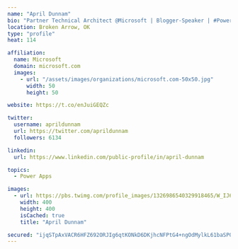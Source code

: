 ```yaml
---
name: "April Dunnam"
bio: "Partner Technical Architect @Microsoft | Blogger-Speaker | #PowerApps, #PowerAutomate, #Office365, #SharePoint | #WIT | #Karaoke Queen"
location: Broken Arrow, OK
type: "profile"
heat: 114

affiliation:
  name: Microsoft
  domain: microsoft.com
  images:
    - url: "/assets/images/organizations/microsoft.com-50x50.jpg"
      width: 50
      height: 50

website: https://t.co/enJuiGEQZc

twitter:
  username: aprildunnam
  url: https://twitter.com/aprildunnam
  followers: 6134

linkedin:
  url: https://www.linkedin.com/public-profile/in/april-dunnam

topics:
  - Power Apps

images:
  - url: https://pbs.twimg.com/profile_images/1326986540329918465/W_IJ6Ih2_400x400.jpg
    width: 400
    height: 400
    isCached: true
    title: "April Dunnam"

secured: "ijqSTpAxVACR6HFZ692ORJIg6qtKONkD6DKjhcNFPtG4+ngOdMylkL61baSP0cd/UYDH2KCkIhBolewISah8AhfmYRipK4Id9Hry168S+WkFftLrrVqs2vE0JG/Dc1aUWuKqOA0Rven8HpD+72/Xggyxps9m2LTrddh9DUEWWSqMONceOUis6eKitCMT9FjV13dN9j0cAJpcU0KuyEzjwQObYUovE2Xz4sC2NMHBerRev6nf7eLAM6cRfP669Ofw4FH2t2u7LumOznZ3hRFdgnhPfR73xMZDGYoIion/Urkq0PiTHaHc1mxy+tpKvCcna4ixHdzTG9YkWeNyKd9ByxX7nujIMmVgu5K6JCBUFBcesG6o1E/GwQF07io44w8kSmgOg56h33hgIMNtor2jd0INh1OdTz/jmMq5aJ1swqk=;iqdSAtpSBxpj5KBvCKb2SQ=="
---
```


